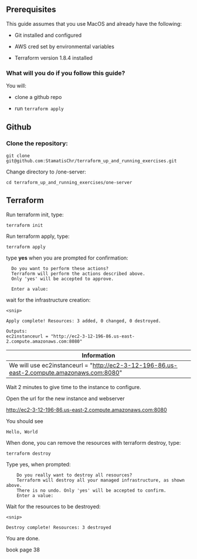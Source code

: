 

## Prerequisites


This guide assumes that you use MacOS and already have the following:

- Git installed and configured 

- AWS cred set by environmental variables

- Terraform version 1.8.4 installed

### What will you do if you follow  this guide?

You will:
- clone a github repo

- run `terraform apply`

## Github

### Clone the repository:

```git clone git@github.com:StamatisChr/terraform_up_and_running_exercises.git```

Change directory to <repo>/one-server:

```cd terraform_up_and_running_exercises/one-server```

## Terraform

Run terraform init, type:

```terraform init```

Run terraform apply, type:

```terraform apply```

type **yes** when you are prompted for confirmation:

```
  Do you want to perform these actions?
  Terraform will perform the actions described above.
  Only 'yes' will be accepted to approve.

  Enter a value:
```

wait for the infrastructure creation:

```
<snip>

Apply complete! Resources: 3 added, 0 changed, 0 destroyed.

Outputs:
ec2instanceurl = "http://ec2-3-12-196-86.us-east-2.compute.amazonaws.com:8080"
```


| Information                           | 
|------------------------------------------|
| We will use ec2instanceurl = "http://ec2-3-12-196-86.us-east-2.compute.amazonaws.com:8080"



Wait 2 minutes to give time to the instance to configure.

Open the url for the new instance and webserver

http://ec2-3-12-196-86.us-east-2.compute.amazonaws.com:8080

You should  see 

```
Hello, World
```


When done, you can remove the resources with terraform destroy, type:

```
terraform destroy
```

Type yes, when prompted:
```
    Do you really want to destroy all resources?
    Terraform will destroy all your managed infrastructure, as shown above.
    There is no undo. Only 'yes' will be accepted to confirm.
    Enter a value: 
```


Wait for the resources to be destroyed:

```
<snip>

Destroy complete! Resources: 3 destroyed
```


You are done. 

book page 38